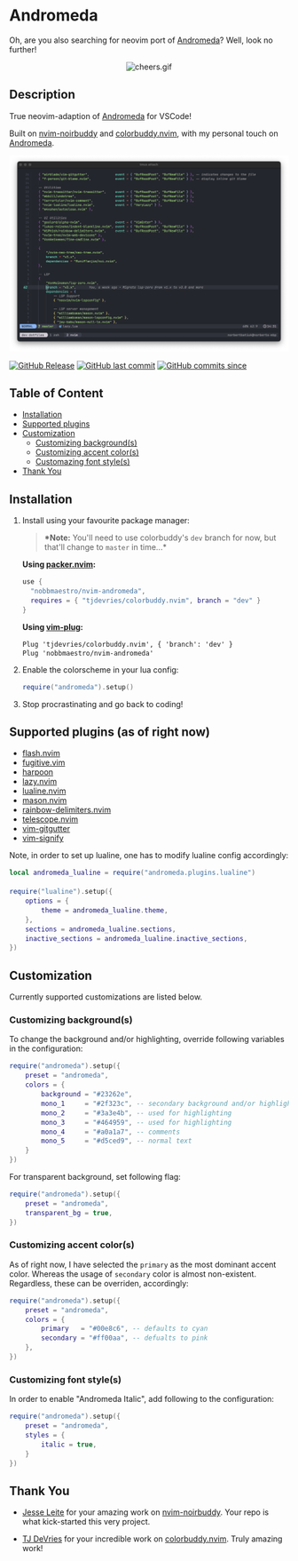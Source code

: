 # Andromeda

Oh, are you also searching for neovim port of [Andromeda](https://github.com/EliverLara/Andromeda/tree/master)? Well, look no further!

<p align="center">
  <img src="https://media.giphy.com/media/sp685iuIEGuys/giphy.gif" alt="cheers.gif"/>
</p>

## Description

True neovim-adaption of [Andromeda](https://github.com/EliverLara/Andromeda/tree/master) for VSCode!

Built on [nvim-noirbuddy](https://github.com/jesseleite/nvim-noirbuddy) and [colorbuddy.nvim](https://github.com/tjdevries/colorbuddy.nvim), with my personal touch on [Andromeda](https://github.com/EliverLara/Andromeda/tree/master).

![media/demo.png](media/demo.png)

[![GitHub Release](https://img.shields.io/github/v/release/nobbmaestro/nvim-andromeda)](github-release)
[![GitHub last commit](https://img.shields.io/github/last-commit/nobbmaestro/nvim-andromeda/development)](github-last-commit)
[![GitHub commits since](https://img.shields.io/github/commits-since/nobbmaestro/nvim-andromeda/0.4.0/development)](githut-commits-since)

## Table of Content

- [Installation](#installation)
- [Supported plugins](#supported-plugins-as-of-right-now)
- [Customization](#customization)
  - [Customizing background(s)](#customizing-backgrounds)
  - [Customizing accent color(s)](#customizing-accent-colors)
  - [Customazing font style(s)](#customizing-font-styles)
- [Thank You](#thank-you)

## Installation

1. Install using your favourite package manager:

   > **\*Note:** You'll need to use colorbuddy's `dev` branch for now, but that'll change to `master` in time...\*

   **Using [packer.nvim](https://github.com/wbthomason/packer.nvim):**

   ```lua
   use {
     "nobbmaestro/nvim-andromeda",
     requires = { "tjdevries/colorbuddy.nvim", branch = "dev" }
   }
   ```

   **Using [vim-plug](https://github.com/junegunn/vim-plug):**

   ```vim
   Plug 'tjdevries/colorbuddy.nvim', { 'branch': 'dev' }
   Plug 'nobbmaestro/nvim-andromeda'
   ```

2. Enable the colorscheme in your lua config:

   ```lua
   require("andromeda").setup()
   ```

3. Stop procrastinating and go back to coding!

## Supported plugins (as of right now)

- [flash.nvim](https://github.com/folke/flash.nvim/tree/8a8e74922a383c253b7f92e042b749150140c8d1)
- [fugitive.vim](https://github.com/tpope/vim-fugitive)
- [harpoon](https://github.com/ThePrimeagen/harpoon)
- [lazy.nvim](https://github.com/folke/lazy.nvim)
- [lualine.nvim](https://github.com/nvim-lualine/lualine.nvim)
- [mason.nvim](https://github.com/williamboman/mason.nvim)
- [rainbow-delimiters.nvim](https://github.com/HiPhish/rainbow-delimiters.nvim)
- [telescope.nvim](https://github.com/nvim-telescope/telescope.nvim)
- [vim-gitgutter](https://github.com/airblade/vim-gitgutter)
- [vim-signify](https://github.com/mhinz/vim-signify)

Note, in order to set up lualine, one has to modify lualine config accordingly:

```lua
local andromeda_lualine = require("andromeda.plugins.lualine")

require("lualine").setup({
    options = {
        theme = andromeda_lualine.theme,
    },
    sections = andromeda_lualine.sections,
    inactive_sections = andromeda_lualine.inactive_sections,
})

```

## Customization

Currently supported customizations are listed below.

### Customizing background(s)

To change the background and/or highlighting, override following variables in the configuration:

```lua
require("andromeda").setup({
    preset = "andromeda",
    colors = {
        background = "#23262e",
        mono_1     = "#2f323c", -- secondary background and/or highlighting
        mono_2     = "#3a3e4b", -- used for highlighting
        mono_3     = "#464959", -- used for highlighting
        mono_4     = "#a0a1a7", -- comments
        mono_5     = "#d5ced9", -- normal text
    }
})
```

For transparent background, set following flag:

```lua
require("andromeda").setup({
    preset = "andromeda",
    transparent_bg = true,
})
```

### Customizing accent color(s)

As of right now, I have selected the `primary` as the most dominant accent color. Whereas the usage of `secondary` color is almost non-existent. Regardless, these can be overriden, accordingly:

```lua
require("andromeda").setup({
    preset = "andromeda",
    colors = {
        primary   = "#00e8c6", -- defaults to cyan
        secondary = "#ff00aa", -- defualts to pink
    },
})
```

### Customizing font style(s)

In order to enable "Andromeda Italic", add following to the configuration:

```lua
require("andromeda").setup({
    preset = "andromeda",
    styles = {
        italic = true,
    }
})
```

## Thank You

- [Jesse Leite](https://twitter.com/jesseleite85) for your amazing work on [nvim-noirbuddy](https://github.com/jesseleite/nvim-noirbuddy). Your repo is what kick-started this very project.

- [TJ DeVries](https://twitter.com/teej_dv) for your incredible work on [colorbuddy.nvim](https://github.com/tjdevries/colorbuddy.nvim). Truly amazing work!
